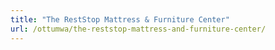 ```yaml
---
title: "The RestStop Mattress & Furniture Center"
url: /ottumwa/the-reststop-mattress-and-furniture-center/
---
```

